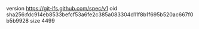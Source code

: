 version https://git-lfs.github.com/spec/v1
oid sha256:fdc914eb8533befcf53a6fe2c385a083304d11f8b1f695b520ac667f0b5b9928
size 4499
